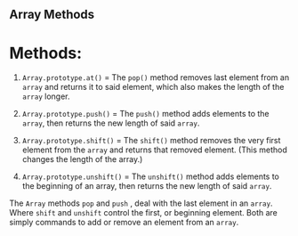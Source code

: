 ## Array Methods


# Methods:

1. `Array.prototype.at()` = The `pop()` method removes last element from an `array` and returns it to said element, which also makes the length of the `array` longer.

2. `Array.prototype.push()` = The `push()` method adds elements to the `array`, then returns the new length of said `array`.

3. `Array.prototype.shift()` = The `shift()` method removes the very first element from the `array` and returns that removed element. (This method changes the length of the array.)

4. `Array.prototype.unshift()` = The `unshift()` method adds elements to the beginning of an array, then returns the new length of said `array`.

The `Array` methods `pop` and `push` , deal with the last element in an `array`. Where `shift` and `unshift` control the first, or beginning element. Both are simply commands to add or remove an element from an `array`.
